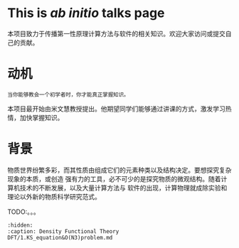 # This is $\textit{ab initio}$ talks page

本项目致力于传播第一性原理计算方法与软件的相关知识。欢迎大家访问或提交自己的贡献。

# 动机

    当你能够教会一个初学者时，你才能真正掌握知识。

本项目最开始由米文慧教授提出。他期望同学们能够通过讲课的方式，激发学习热情，加快掌握知识。

# 背景

物质世界纷繁多彩，而其性质由组成它们的元素种类以及结构决定。要想探究复杂现象的本质，或创造
强有力的工具，必不可少的是探究物质的微观结构。随着计算机技术的不断发展，以及大量计算方法与
软件的出现，计算物理就成除实验和理论以外新的物质科学研究范式。

TODO:。。。


```{toctree}
:hidden:
:caption: Density Functional Theory
DFT/1.KS_equation&O(N3)problem.md
```
<!-- ```{toctree}
:hidden:
:caption: Pseudopotential & xc Functional
 PP&xc/*
```

```{toctree}
:hidden:
:caption: Temperature Dependent Density Functional Theory
TemperatureDependent/*
```

```{toctree}
:hidden:
:caption: Time Dependent Density Functional Theory
TimeDependent/*
``` -->
